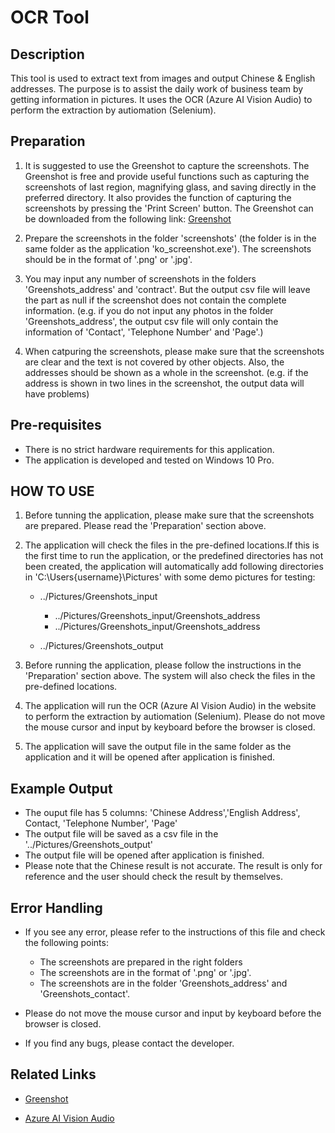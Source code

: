 # OCR Tool

## Description

This tool is used to extract text from images and output Chinese & English addresses. The purpose is to assist the daily work of business team by getting information in pictures. It uses the OCR (Azure AI Vision Audio) to perform the extraction by autiomation (Selenium).

## Preparation

1. It is suggested to use the Greenshot to capture the screenshots. The Greenshot is free and provide useful functions such as capturing the screenshots of last region, magnifying glass, and saving directly in the preferred directory. It also provides the function of capturing the screenshots by pressing the 'Print Screen' button. The Greenshot can be downloaded from the following link: <a href="https://getgreenshot.org/">Greenshot</a>

2. Prepare the screenshots in the folder 'screenshots' (the folder is in the same folder as the application 'ko_screenshot.exe'). The screenshots should be in the format of '.png' or '.jpg'.

3. You may input any number of screenshots in the folders 'Greenshots_address' and 'contract'. But the output csv file will leave the part as null if the screenshot does not contain the complete information. (e.g. if you do not input any photos in the folder 'Greenshots_address', the output csv file will only contain the information of 'Contact', 'Telephone Number' and 'Page'.)

4. When catpuring the screenshots, please make sure that the screenshots are clear and the text is not covered by other objects. Also, the addresses should be shown as a whole in the screenshot. (e.g. if the address is shown in two lines in the screenshot, the output data will have problems)

## Pre-requisites

- There is no strict hardware requirements for this application.
- The application is developed and tested on Windows 10 Pro.

## HOW TO USE

1. Before tunning the application, please make sure that the screenshots are prepared. Please read the 'Preparation' section above.

2. The application will check the files in the pre-defined locations.If this is the first time to run the application, or the predefined directories has not been created, the application will automatically add following directories in 'C:\Users\{username}\Pictures\' with some demo pictures for testing:

   - ../Pictures/Greenshots_input

     - ../Pictures/Greenshots_input/Greenshots_address
     - ../Pictures/Greenshots_input/Greenshots_address

   - ../Pictures/Greenshots_output

3. Before running the application, please follow the instructions in the 'Preparation' section above. The system will also check the files in the pre-defined locations.

4. The application will run the OCR (Azure AI Vision Audio) in the website to perform the extraction by autiomation (Selenium). Please do not move the mouse cursor and input by keyboard before the browser is closed.

5. The application will save the output file in the same folder as the application and it will be opened after application is finished.

## Example Output

- The ouput file has 5 columns: 'Chinese Address','English Address', Contact, 'Telephone Number', 'Page'
- The output file will be saved as a csv file in the '../Pictures/Greenshots_output'
- The output file will be opened after application is finished.
- Please note that the Chinese result is not accurate. The result is only for reference and the user should check the result by themselves.

## Error Handling

- If you see any error, please refer to the instructions of this file and check the following points:

  - The screenshots are prepared in the right folders
  - The screenshots are in the format of '.png' or '.jpg'.
  - The screenshots are in the folder 'Greenshots_address' and 'Greenshots_contact'.

- Please do not move the mouse cursor and input by keyboard before the browser is closed.

- If you find any bugs, please contact the developer.

## Related Links

- <a href="https://getgreenshot.org/">Greenshot</a>

- <a href="https://portal.vision.cognitive.azure.com/demo/extract-text-from-images">Azure AI Vision Audio</a>
